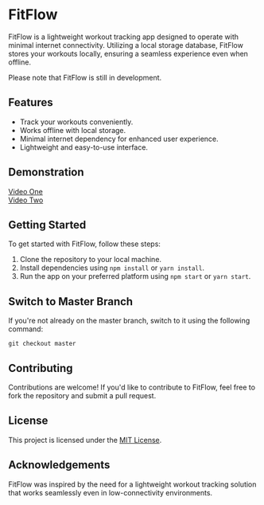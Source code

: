 # FitFlow

FitFlow is a lightweight workout tracking app designed to operate with minimal internet connectivity. Utilizing a local storage database, FitFlow stores your workouts locally, ensuring a seamless experience even when offline. 

Please note that FitFlow is still in development.

## Features
- Track your workouts conveniently.
- Works offline with local storage.
- Minimal internet dependency for enhanced user experience.
- Lightweight and easy-to-use interface.

## Demonstration
[Video One](https://drive.google.com/file/d/1s_HDpjwMCD3sm6G2396a4dNb1ur4Ab2J/view?usp=sharing)<br/>
[Video Two](https://drive.google.com/file/d/1W6n3Xb2FaynQEBya6TUwyKcA33AsxFjW/view?usp=sharing)

## Getting Started
To get started with FitFlow, follow these steps:
1. Clone the repository to your local machine.
2. Install dependencies using `npm install` or `yarn install`.
3. Run the app on your preferred platform using `npm start` or `yarn start`.

## Switch to Master Branch
If you're not already on the master branch, switch to it using the following command:
```shell
git checkout master
```
## Contributing
Contributions are welcome! If you'd like to contribute to FitFlow, feel free to fork the repository and submit a pull request.

## License
This project is licensed under the [MIT License](LICENSE).

## Acknowledgements
FitFlow was inspired by the need for a lightweight workout tracking solution that works seamlessly even in low-connectivity environments. 
